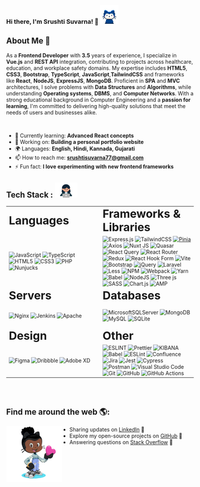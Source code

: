 ### Hi there, I'm Srushti Suvarna!  👋 <img src="https://github.com/Srushti-9/Srushti-9/blob/275db9ae2af87444f8f4dc23f29ddcbe810f71a7/media/mona-whisper.gif" height="50px" width="50px"/>

## About Me 🚀

As a **Frontend Developer** with **3.5** years of experience, I specialize in **Vue.js** and **REST API** integration, contributing to projects across healthcare, education, and workplace safety domains. My expertise includes **HTML5**, **CSS3**, **Bootstrap**, **TypeScript**, **JavaScript**,**TailwindCSS** and frameworks like **React**, **NodeJS**, **ExpressJS**, **MongoDB**. Proficient in **SPA** and **MVC** architectures, I solve problems with **Data Structures** and **Algorithms**, while understanding **Operating systems**, **DBMS**, and **Computer Networks**. With a strong educational background in Computer Engineering and a **passion for learning**, I'm committed to delivering high-quality solutions that meet the needs of users and businesses alike.

<br/>

- 🌱 Currently learning: **Advanced React concepts**
- 🔭 Working on: **Building a personal portfolio website**
- 🌍 Languages: **English, Hindi, Kannada, Gujarati**
- 📫 How to reach me: **srushtisuvarna77@gmail.com**
- ⚡ Fun fact: **I love experimenting with new frontend frameworks**

## Tech Stack : <img src="https://github.com/Srushti-9/Srushti-9/blob/573d632ede214adebd812864410dd2da80c9f2db/media/girl-coding.gif" height="40px" width="60px" />

<table border="0">
 <tr>
    <td width="50%"><b style="font-size:30px">Languages</b></td>
    <td width="50%"><b style="font-size:30px">Frameworks & Libraries</b></td>
 </tr>
 <tr>
    <td>
    
![JavaScript](https://img.shields.io/badge/javascript-%23323330.svg?style=for-the-badge&logo=javascript&logoColor=%23F7DF1E)
![TypeScript](https://img.shields.io/badge/typescript-%23007ACC.svg?style=for-the-badge&logo=typescript&logoColor=white)
![HTML5](https://img.shields.io/badge/html5-%23E34F26.svg?style=for-the-badge&logo=html5&logoColor=white)
![CSS3](https://img.shields.io/badge/css3-%231572B6.svg?style=for-the-badge&logo=css3&logoColor=white)
![PHP](https://img.shields.io/badge/php-%23777BB4.svg?style=for-the-badge&logo=php&logoColor=white)
![Nunjucks](https://img.shields.io/badge/Nunjucks-1C4913?style=for-the-badge&logo=nunjucks&logoColor=white)
    <!-- Add languages badges here -->
    </td>
    <td>
![Express.js](https://img.shields.io/badge/express.js-%23404d59.svg?style=for-the-badge&logo=express&logoColor=%2361DAFB)
![TailwindCSS](https://img.shields.io/badge/tailwindcss-%2338B2AC.svg?style=for-the-badge&logo=tailwind-css&logoColor=white)
[![Pinia](https://skillicons.dev/icons?i=pinia)](https://skillicons.dev)
![Axios](https://img.shields.io/badge/axios-671ddf?&style=for-the-badge&logo=axios&logoColor=white)
![Nuxt JS](https://img.shields.io/badge/Nuxt-002E3B?style=for-the-badge&logo=nuxt.js&logoColor=#00DC82)
![Quasar](https://img.shields.io/badge/Quasar-16B7FB?style=for-the-badge&logo=quasar&logoColor=black)
![React Query](https://img.shields.io/badge/-React%20Query-FF4154?style=for-the-badge&logo=react%20query&logoColor=white)
![React Router](https://img.shields.io/badge/React_Router-CA4245?style=for-the-badge&logo=react-router&logoColor=white)
![Redux](https://img.shields.io/badge/redux-%23593d88.svg?style=for-the-badge&logo=redux&logoColor=white)
![React Hook Form](https://img.shields.io/badge/React%20Hook%20Form-%23EC5990.svg?style=for-the-badge&logo=reacthookform&logoColor=white)
![Vite](https://img.shields.io/badge/vite-%23646CFF.svg?style=for-the-badge&logo=vite&logoColor=white)
![Bootstrap](https://img.shields.io/badge/bootstrap-%238511FA.svg?style=for-the-badge&logo=bootstrap&logoColor=white)
![jQuery](https://img.shields.io/badge/jquery-%230769AD.svg?style=for-the-badge&logo=jquery&logoColor=white)
![Laravel](https://img.shields.io/badge/laravel-%23FF2D20.svg?style=for-the-badge&logo=laravel&logoColor=white)
![Less](https://img.shields.io/badge/less-2B4C80?style=for-the-badge&logo=less&logoColor=white)
![NPM](https://img.shields.io/badge/NPM-%23CB3837.svg?style=for-the-badge&logo=npm&logoColor=white)
![Webpack](https://img.shields.io/badge/webpack-%238DD6F9.svg?style=for-the-badge&logo=webpack&logoColor=black)
![Yarn](https://img.shields.io/badge/yarn-%232C8EBB.svg?style=for-the-badge&logo=yarn&logoColor=white)
![Babel](https://img.shields.io/badge/Babel-F9DC3E?style=for-the-badge&logo=babel&logoColor=white)
![NodeJS](https://img.shields.io/badge/node.js-6DA55F?style=for-the-badge&logo=node.js&logoColor=white)
![Three js](https://img.shields.io/badge/threejs-black?style=for-the-badge&logo=three.js&logoColor=white)
![SASS](https://img.shields.io/badge/SASS-hotpink.svg?style=for-the-badge&logo=SASS&logoColor=white)
![Chart.js](https://img.shields.io/badge/chart.js-F5788D.svg?style=for-the-badge&logo=chart.js&logoColor=white)
![AMP](https://img.shields.io/badge/Amp-000?style=for-the-badge&logo=amp&logoColor=005AF0)
    <!-- Add framwworks & libraries badges here -->
    </td>
 </tr>
  <tr>
    <td><b style="font-size:30px"> Servers </b></td>
    <td><b style="font-size:30px"> Databases </b></td>
 </tr>
  <tr >
    <td>

![Nginx](https://img.shields.io/badge/nginx-%23009639.svg?style=for-the-badge&logo=nginx&logoColor=white) 
![Jenkins](https://img.shields.io/badge/jenkins-%232C5263.svg?style=for-the-badge&logo=jenkins&logoColor=white) 
![Apache](https://img.shields.io/badge/apache-%23D42029.svg?style=for-the-badge&logo=apache&logoColor=white)
    <!-- Add server badges here -->
    </td>
    <td>
    
![MicrosoftSQLServer](https://img.shields.io/badge/Microsoft%20SQL%20Server-CC2927?style=for-the-badge&logo=microsoft%20sql%20server&logoColor=white) 
![MongoDB](https://img.shields.io/badge/MongoDB-%234ea94b.svg?style=for-the-badge&logo=mongodb&logoColor=white) 
![MySQL](https://img.shields.io/badge/mysql-%2300000f.svg?style=for-the-badge&logo=mysql&logoColor=white) 
![SQLite](https://img.shields.io/badge/sqlite-%2307405e.svg?style=for-the-badge&logo=sqlite&logoColor=white)
    <!-- Add database badges here -->
    </td>
 </tr>
 <tr>
        <td><b style="font-size:30px">Design</b></td>
        <td><b style="font-size:30px">Other</b></td>
 </tr>
 <tr>
        <td>
        
![Figma](https://img.shields.io/badge/figma-%23F24E1E.svg?style=for-the-badge&logo=figma&logoColor=white) 
![Dribbble](https://img.shields.io/badge/Dribbble-EA4C89?style=for-the-badge&logo=dribbble&logoColor=white) 
![Adobe XD](https://img.shields.io/badge/Adobe%20XD-470137?style=for-the-badge&logo=Adobe%20XD&logoColor=#FF61F6)        
            <!-- Add design badges here -->
        </td>
        <td>
![ESLINT](https://img.shields.io/badge/eslint-3A33D1?style=for-the-badge&logo=eslint&logoColor=white)
![Prettier](https://img.shields.io/badge/prettier-1A2C34?style=for-the-badge&logo=prettier&logoColor=F7BA3E)
![KIBANA](https://img.shields.io/badge/kibana-005571.svg?style=for-the-badge&logo=kibana&logoColor=white&color=%23005571) 
![Babel](https://img.shields.io/badge/Babel-F9DC3e?style=for-the-badge&logo=babel&logoColor=black) 
![ESLint](https://img.shields.io/badge/ESLint-4B3263?style=for-the-badge&logo=eslint&logoColor=white) 
![Confluence](https://img.shields.io/badge/confluence-%23172BF4.svg?style=for-the-badge&logo=confluence&logoColor=white) 
![Jira](https://img.shields.io/badge/jira-%230A0FFF.svg?style=for-the-badge&logo=jira&logoColor=white) 
![Jest](https://img.shields.io/badge/-jest-%23C21325?style=for-the-badge&logo=jest&logoColor=white)
![Cypress](https://img.shields.io/badge/Cypress-17202C?style=for-the-badge&logo=cypress&logoColor=white)
![Postman](https://img.shields.io/badge/Postman-FF6C37?style=for-the-badge&logo=postman&logoColor=white)
![Visual Studio Code](https://img.shields.io/badge/Visual%20Studio%20Code-0078d7.svg?style=for-the-badge&logo=visual-studio-code&logoColor=white)
![Git](https://img.shields.io/badge/git-%23F05033.svg?style=for-the-badge&logo=git&logoColor=white)
![GitHub](https://img.shields.io/badge/github-%23121011.svg?style=for-the-badge&logo=github&logoColor=white)
![GitHub Actions](https://img.shields.io/badge/github%20actions-%232671E5.svg?style=for-the-badge&logo=githubactions&logoColor=white)     
            <!-- Add other badges here -->
        </td>
    </tr>
</table>

<br/><br/>

## Find me around the web 🌎: 

<div>
    <img align="left" width="150" height="150" src="https://github.com/Srushti-9/Srushti-9/blob/389cbd0c2d1ff81d8f973297a1504ebf98ff197a/media/octocat-rotating.gif" style="margin-right: 20px;"/>
    <div>
        <ul>
            <li>Sharing updates on <a href="https://linkedin.com/in/srushti-suvarna-vue-developer/">LinkedIn</a> 💼</li>
            <li>Explore my open-source projects on <a href="https://github.com/Srushti-9">GitHub</a> 🐙</li>
            <li>Answering questions on <a href="https://stackoverflow.com/users/12917114/srushti-suvarna">Stack Overflow</a> 🚀</li>
        </ul>
    </div>
</div>


